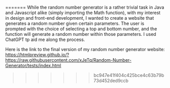 
=======
While the random number generator is a rather trivial task in Java and Javascript alike (simply importing the Math function), with my interest in design and front-end development, I wanted to create a website that generates a random number given certain parameters. The user is prompted with the choice of selecting a top and bottom number, and the function will generate a random number within those parameters. I  used ChatGPT tp aid me along the process. 

Here is the link to the final version of my random number generator website: https://htmlpreview.github.io/?https://raw.githubusercontent.com/xJeTq/Random-Number-Generator/tests/index.html
>>>>>>> bc947e41f404c425bce4c63b79b73d452ded9ccb
